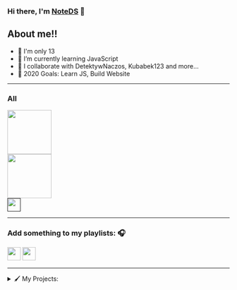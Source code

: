 ### Hi there, I'm [NoteDS][website] 👋

## About me!!

- 🔭 I'm only 13
- 🌱 I’m currently learning JavaScript
- 👯 I collaborate with DetektywNaczos, Kubabek123 and more...
- 🥅 2020 Goals: Learn JS, Build Website

---
### All

[<img src="http://tamiru.pl/NoteDS/assets/images/discord.svg" width="100" />](https://discord.gg/838476005106515978)
<br />
[<img src="http://tamiru.pl/NoteDS/assets/images/youtube.png" width="100" />](https://www.youtube.com/channel/UCxlKbyCzPRveAvYRvs_bcYQ)
<br />
[<img src="" width="30" />]()

---

### Add something to my playlists: 🎧

[<img src="https://upload.wikimedia.org/wikipedia/commons/thumb/6/6a/Youtube_Music_icon.svg/240px-Youtube_Music_icon.svg.png" width="30" />](https://music.youtube.com/playlist?list=PLsi7NgyWLhZTjE3iL2DlulV_62KPsVoKP&jct=5Md2vu19PwSs_zn4feRxQ6fSg6NeyQ)
[<img src="https://upload.wikimedia.org/wikipedia/commons/thumb/1/19/Spotify_logo_without_text.svg/1200px-Spotify_logo_without_text.svg.png" width="30" />](https://spotify.com)

---
<details>
  <summary>🖌️ My Projects:</summary>
  
  #### Websites
  - Tamiru.pl
  - ErrorCraft.pl
  - Naczos.pl
  - Shortnly.xyz
  - gameon.gg
  
  #### Apps
  - N/A
  
  #### Games
  - N/A
  
  #### Projects
  - N/A
</details

---

[website]: https://discord.gg/838476005106515978
